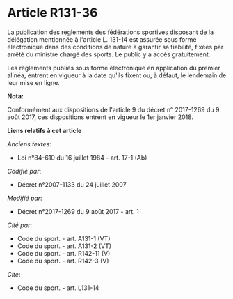 # Article R131-36

La publication des règlements des fédérations sportives disposant de la délégation mentionnée à l'article L. 131-14 est
assurée sous forme électronique dans des conditions de nature à garantir sa fiabilité, fixées par arrêté du ministre chargé
des sports. Le public y a accès gratuitement. 

Les règlements publiés sous forme électronique en application du premier alinéa, entrent en vigueur à la date qu'ils fixent
ou, à défaut, le lendemain de leur mise en ligne.

**Nota:**

Conformément aux dispositions de l'article 9 du décret n° 2017-1269 du 9 août 2017, ces dispositions entrent en vigueur le
1er janvier 2018.

**Liens relatifs à cet article**

_Anciens textes_:

  - Loi n°84-610 du 16 juillet 1984 - art. 17-1 (Ab)

_Codifié par_:

  - Décret n°2007-1133 du 24 juillet 2007

_Modifié par_:

  - Décret n°2017-1269 du 9 août 2017 - art. 1

_Cité par_:

  - Code du sport. - art. A131-1 (VT)
  - Code du sport. - art. A131-2 (VT)
  - Code du sport. - art. R142-11 (V)
  - Code du sport. - art. R142-3 (V)

_Cite_:

  - Code du sport. - art. L131-14
